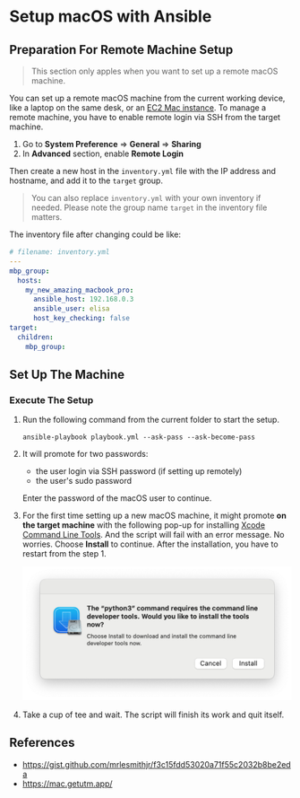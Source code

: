 # Setup macOS with Ansible

## Preparation For Remote Machine Setup

> This section only apples when you want to set up a remote macOS machine.

You can set up a remote macOS machine from the current working device, like
a laptop on the same desk,
or an [EC2 Mac instance](https://aws.amazon.com/ec2/instance-types/mac/).
To manage a remote machine,
you have to enable remote login via SSH from the target machine.

1. Go to **System Preference** => **General** => **Sharing**
2. In **Advanced** section, enable **Remote Login**

Then create a new host in the `inventory.yml` file
with the IP address and hostname,
and add it to the `target` group.

> You can also replace `inventory.yml` with your own inventory if needed.
> Please note the group name `target` in the inventory file matters.

The inventory file after changing could be like:

```yaml
# filename: inventory.yml
---
mbp_group:
  hosts:
    my_new_amazing_macbook_pro:
      ansible_host: 192.168.0.3
      ansible_user: elisa
      host_key_checking: false
target:
  children:
    mbp_group:
```

## Set Up The Machine

### Execute The Setup

1. Run the following command from the current folder to start the setup.

   ```shell
   ansible-playbook playbook.yml --ask-pass --ask-become-pass
   ```

2. It will promote for two passwords:
    - the user login via SSH password (if setting up remotely)
    - the user's sudo password

   Enter the password of the macOS user to continue.

3. For the first time setting up a new macOS machine,
   it might promote **on the target machine** with the following pop-up
   for installing [Xcode Command Line Tools](https://developer.apple.com/xcode/resources/).
   And the script will fail with an error message. No worries.
   Choose **Install** to continue.
   After the installation, you have to restart from the step 1.

   ![install-dev-tools.png](.readme/install-dev-tools.png)

4. Take a cup of tee and wait.
   The script will finish its work and quit itself.

## References

- https://gist.github.com/mrlesmithjr/f3c15fdd53020a71f55c2032b8be2eda
- https://mac.getutm.app/
